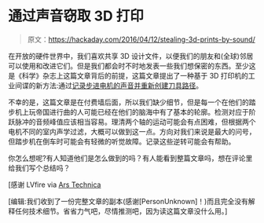 # 通过声音窃取 3D 打印

> 原文：<https://hackaday.com/2016/04/12/stealing-3d-prints-by-sound/>

在开放的硬件世界中，我们喜欢共享 3D 设计文件，以便我们的朋友和(全球)邻居可以使用和改进它们。但是我们都会时不时地发表一些我们想保密的东西。至少这是《科学》杂志上这篇文章背后的前提，这篇文章提出了一种基于 3D 打印机的工业间谍的新方法:通过[记录步进电机的声音并重新创建刀具路径](http://science.sciencemag.org/content/352/6282/132)。

不幸的是，这篇文章是在付费墙后面，所以我们缺少细节，但是每一个在他们的踏步机上玩帝国进行曲的人可能已经在他们的脑海中有了基本的轮廓。检测对应于阶跃脉冲的音频峰值应该相当容易。理清两个轴的运动可能会有点困难，但根据两个电机不同的室内声学过滤，大概可以做到这一点。方向对我们来说是最大的问号，但踏步机在倒车时可能会有轻微的听觉故障。记录这些逆转可能会有帮助。

你怎么想呢?有人知道他们是怎么做到的吗？有人能看到整篇文章吗，想在评论里给我们写个总结吗？

[感谢 LVfire via [Ars Technica](http://arstechnica.com/tech-policy/2016/04/new-technique-for-pirating-from-3d-printers-is-the-next-frontier-in-theft/)

[编辑:我们收到了一份完整文章的副本(感谢[PersonUnknown]！)而且完全没有解释任何技术细节。省省力气吧，尽情推测吧，因为读这篇文章没什么用。]